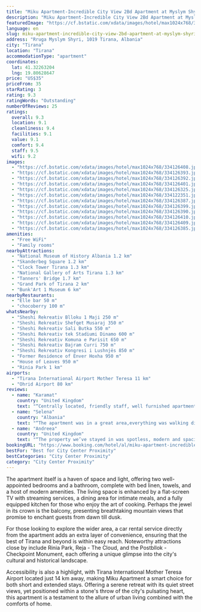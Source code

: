 ```yaml
---
title: "Miku Apartment-Incredible City View 2Bd Apartment at Myslym Shyri"
description: "Miku Apartment-Incredible City View 2Bd Apartment at Myslym Shyri emerges as a prime choice for travelers seeking a blend of comfort and convenience in the heart of Tirana."
featuredImage: "https://cf.bstatic.com/xdata/images/hotel/max1024x768/334126408.jpg?k=ef983957f37956532d77a6a3d8485051ccc7ef6ab0a6b592fa53729859bbf828&o=&hp=1"
language: en
slug: miku-apartment-incredible-city-view-2bd-apartment-at-myslym-shyri
address: "Rruga Myslym Shyri, 1019 Tirana, Albania"
city: "Tirana"
location: "Tirana"
accommodationType: "apartment"
coordinates:
  lat: 41.32263204
  lng: 19.80628647
price: "US$35"
priceFrom: 35
starRating: 3
rating: 9.3
ratingWords: "Outstanding"
numberOfReviews: 25
ratings:
  overall: 9.3
  location: 9.1
  cleanliness: 9.4
  facilities: 9.1
  value: 9.1
  comfort: 9.4
  staff: 9.5
  wifi: 9.2
images:
  - "https://cf.bstatic.com/xdata/images/hotel/max1024x768/334126408.jpg?k=ef983957f37956532d77a6a3d8485051ccc7ef6ab0a6b592fa53729859bbf828&o=&hp=1"
  - "https://cf.bstatic.com/xdata/images/hotel/max1024x768/334126393.jpg?k=e1ff2d349d68bdcbc4ad76e70a294a37ffee455d1bb433abacaad9a0b1fcc2c3&o=&hp=1"
  - "https://cf.bstatic.com/xdata/images/hotel/max1024x768/334126392.jpg?k=fcd9cf27f4c410fad7ffeffa07390969b9e1953ea3cf377ca05558dda0f755f8&o=&hp=1"
  - "https://cf.bstatic.com/xdata/images/hotel/max1024x768/334126401.jpg?k=b61cb7fe4146f22c75f8a123aa2ac2ec814f4e192c7a7c6964011a88f6cad3d2&o=&hp=1"
  - "https://cf.bstatic.com/xdata/images/hotel/max1024x768/334126325.jpg?k=f73d8ba42c7b061afb62a93396a9fd01cc9ee9e3558ab123f5e90771d75828da&o=&hp=1"
  - "https://cf.bstatic.com/xdata/images/hotel/max1024x768/334122351.jpg?k=43ceb9d66de41b067c714a709ed30860f5ceb019404c3f7ffb22ec0e1be5b9c5&o=&hp=1"
  - "https://cf.bstatic.com/xdata/images/hotel/max1024x768/334126387.jpg?k=8853c51bc6577dfb236c5301169f78d8f98a48fc661613a31c58ec4d85b483b3&o=&hp=1"
  - "https://cf.bstatic.com/xdata/images/hotel/max1024x768/334126399.jpg?k=c6623ca0fbc98701284c5bf1c8efc00e46e34d587945e77aa42a630dd7937d4e&o=&hp=1"
  - "https://cf.bstatic.com/xdata/images/hotel/max1024x768/334126390.jpg?k=8383e395151226482e7039b1fdac465079c095655ce52348d9cc9b18e0ceab08&o=&hp=1"
  - "https://cf.bstatic.com/xdata/images/hotel/max1024x768/334126410.jpg?k=a38375a20006f8cdb136bc47a2aa8960dbe3d68529493b938dab77d0ddaee212&o=&hp=1"
  - "https://cf.bstatic.com/xdata/images/hotel/max1024x768/334126409.jpg?k=5c5e63cbfd379fe37c3ca5fd9149df8e060da23d4725f193c4097025952c5664&o=&hp=1"
  - "https://cf.bstatic.com/xdata/images/hotel/max1024x768/334126385.jpg?k=09765c09c0030f2d7a1f32382e61e37276f8d6d4c5cd7e232c44ac141f5960dd&o=&hp=1"
amenities:
  - "Free WiFi"
  - "Family rooms"
nearbyAttractions:
  - "National Museum of History Albania 1.2 km"
  - "Skanderbeg Square 1.2 km"
  - "Clock Tower Tirana 1.3 km"
  - "National Gallery of Arts Tirana 1.3 km"
  - "Tanners' Bridge 1.7 km"
  - "Grand Park of Tirana 2 km"
  - "Bunk'Art 1 Museum 6 km"
nearbyRestaurants:
  - "Elle bar 50 m"
  - "chocoberry 100 m"
whatsNearby:
  - "Sheshi Rekreativ Blloku 1 Maji 250 m"
  - "Sheshi Rekreativ Shefqet Musaraj 350 m"
  - "Sheshi Rekreativ Sali Butka 550 m"
  - "Sheshi Rekreativ tek Stadiumi Dinamo 600 m"
  - "Sheshi Rekreativ Komuna e Parisit 650 m"
  - "Sheshi Rekreativ Bajram Curri 750 m"
  - "Sheshi Rekreativ Kongresi i Lushnjës 850 m"
  - "Former Residence of Enver Hoxha 950 m"
  - "House of Leaves 950 m"
  - "Rinia Park 1 km"
airports:
  - "Tirana International Airport Mother Teresa 11 km"
  - "Ohrid Airport 80 km"
reviews:
  - name: "Karamat"
    country: "United Kingdom"
    text: "“Centrally located, friendly staff, well furnished apartment and a beautiful view of the mountains.”"
  - name: "Selena"
    country: "Albania"
    text: "“The apartment was in a great area,everything was walking distance, the center is 10 minutes away from apartment. The hosts are very respectful, and ready to respond any questions,the apartment was grea with a wonderful view from all the rooms. I...”"
  - name: "Andreea"
    country: "United Kingdom"
    text: "“The property we’ve stayed in was spotless, modern and spacious. Staff was friendly and attentive, overall amazing experience.”"
bookingURL: "https://www.booking.com/hotel/al/miku-apartment-incredible-city-view-2bd-apartment-at-myslym-shyri.en-gb.html?aid=8035640"
bestFor: "Best for City Center Proximity"
bestCategories: "City Center Proximity"
category: "City Center Proximity"
---
```


The apartment itself is a haven of space and light, offering two well-appointed bedrooms and a bathroom, complete with bed linen, towels, and a host of modern amenities. The living space is enhanced by a flat-screen TV with streaming services, a dining area for intimate meals, and a fully equipped kitchen for those who enjoy the art of cooking. Perhaps the jewel in its crown is the balcony, presenting breathtaking mountain views that promise to enchant guests from dawn till dusk.

For those looking to explore the wider area, a car rental service directly from the apartment adds an extra layer of convenience, ensuring that the best of Tirana and beyond is within easy reach. Noteworthy attractions close by include Rinia Park, Reja - The Cloud, and the Postbllok - Checkpoint Monument, each offering a unique glimpse into the city's cultural and historical landscape.

Accessibility is also a highlight, with Tirana International Mother Teresa Airport located just 14 km away, making Miku Apartment a smart choice for both short and extended stays. Offering a serene retreat with its quiet street views, yet positioned within a stone's throw of the city's pulsating heart, this apartment is a testament to the allure of urban living combined with the comforts of home.